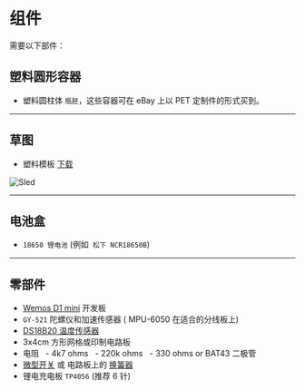 # 组件

需要以下部件：

## 塑料圆形容器

- 塑料圆柱体 `瓶胚`，这些容器可在 eBay 上以 PET 定制件的形式买到。

***

## 草图

- 塑料模板 [下载](https://github.com/universam1/iSpindel/raw/master/drawer/)

![Sled](/pics/Schlitten_cad.jpg)
***

## 电池盒

- `18650 锂电池` (例如` 松下 NCR18650B`)

***

## 零部件

- [Wemos D1 mini](https://wiki.wemos.cc/products:d1:d1_mini) 开发板
- `GY-521`  陀螺仪和加速传感器 ( MPU-6050 在适合的分线板上)
- [DS18B20 温度传感器](https://www.maximintegrated.com/en/products/analog/sensors-and-sensor-interface/DS18B20.html)
- 3x4cm 方形网格或印制电路板
- 电阻
  - 4k7 ohms
  - 220k ohms
  - 330 ohms or BAT43 二极管
- [微型开关](http://www.reichelt.de/Schiebeschalter/SS-ESP201/3/index.html?ACTION=3&LA=446&ARTICLE=112179&GROUPID=7595&artnr=SS+ESP201&SEARCH=SS%2BESP201)
或 电路板上的 [换簧器](http://www.reichelt.de/Reedrelais/KSK-1C90/3/index.html?ACTION=3&LA=446&ARTICLE=27696&GROUPID=7617&artnr=KSK+1C90&SEARCH=KSK%2B1C90)
- 锂电充电板 `TP4056` (推荐 6 针)